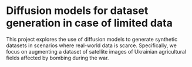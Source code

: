 #  Diffusion models for dataset generation in case of limited data

This project explores the use of diffusion models to generate synthetic datasets in scenarios where real-world data is scarce. Specifically, we focus on augmenting a dataset of satellite images of Ukrainian agricultural fields affected by bombing during the war.

